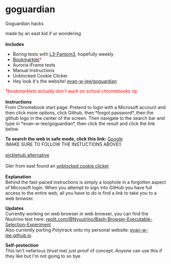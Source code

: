 # goguardian
Goguardian hacks

made by an east kid if ur wondering<br/><br/>
<b>Includes</b>
* Boring tests with <a href="https://github.com/L3-Fantom3">L3-Fantom3</a>, hopefully weekly
* <a href="https://github.com/evan-w-lee/goguardian/blob/main/bookmarklet.js">Bookmarklet</a><span style="color: red;">*</span>
* Auroria iFrame tests
* Manual Instructions
* Unblocked Cookie Clicker
* Hey look it's the website! <a href="https://evan-w-lee.github.io/goguardian">evan-w-lee/goguardian</a>

<div style="color: red;"><i>*bookmarklets actually don't work on school chromebooks rip</i></div>
<br/>
<b>Instructions</b><br/>
From Chromebook start page: Pretend to login with a Microsoft account and then click more options, click Github, then *forgot password*, then the github logo in the center of the screen. Then navigate to the search bar and type in *evan-w-lee/goguardian*, then click the result and click the link below.

<b>To search the web in safe mode, click this link:</b>
<a href="https://google.com">Google</a><br/>
(MAKE SURE TO FOLLOW THE INSTUCTIONS ABOVE!)<br/><br/>
<a href="https://valow.gq">picklehub alternative</a><br/><br/>
Gler from east found an <a href="https://cyrillbrito.github.io/cookieclicker/">unblocked cookie clicker</a><br/>
<br/>
<b>Explanation</b><br/>
Behind the fast-paced instructions is simply a loophole in a forgotten aspect of Microsoft login. When you attempt to sign into GitHub you have full access to the entire web, all you have to do is find a link to take you to a web browser.

<b>Updates</b><br/>
Currently working on web browser in web browser, you can find the Nuutrino test here:
<a href="https://replit.com/@Nyuutrino/Bash-Browser-Executable-Selection-Experiment">replit.com/@Nyuutrino/Bash-Browser-Executable-Selection-Experiment</a><br/>
Also currently porting Polytrack onto my personal website:
<a href="https://evan-w-lee.github.io">evan-w-lee.github.io</a>

<b>Self-protection</b><br/>
This isn't nefarious (trust me) just proof of concept. Anyone can use this if they like but I'm not going to so bye
